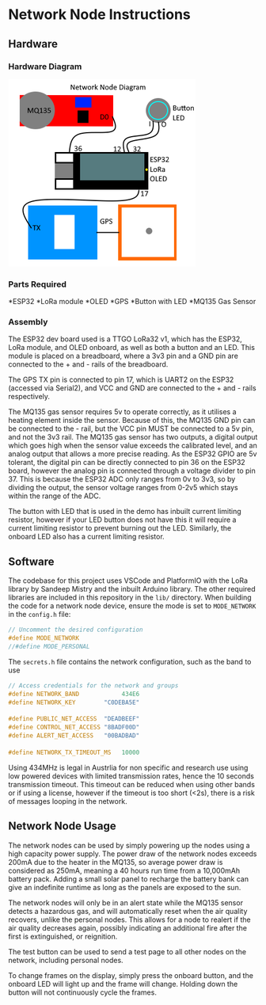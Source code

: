 # Network Node Instructions
## Hardware
### Hardware Diagram
![Network Node Diagram](graphics/network_node.png)

### Parts Required
*ESP32
*LoRa module
*OLED
*GPS
*Button with LED
*MQ135 Gas Sensor

### Assembly
The ESP32 dev board used is a TTGO LoRa32 v1, which has the ESP32, LoRa module, and OLED onboard, as well as both a button and an LED. This module is placed on a breadboard, where a 3v3 pin and a GND pin are connected to the + and - rails of the breadboard.

The GPS TX pin is connected to pin 17, which is UART2 on the ESP32 (accessed via Serial2), and VCC and GND are connected to the + and - rails respectively.

The MQ135 gas sensor requires 5v to operate correctly, as it utilises a heating element inside the sensor. Because of this, the MQ135 GND pin can be connected to the - rail, but the VCC pin MUST be connected to a 5v pin, and not the 3v3 rail.
The MQ135 gas sensor has two outputs, a digital output which goes high when the sensor value exceeds the calibrated level, and an analog output that allows a more precise reading. As the ESP32 GPIO are 5v tolerant, the digital pin can be directly connected to pin 36 on the ESP32 board, however the analog pin is connected through a voltage divider to pin 37. This is because the ESP32 ADC only ranges from 0v to 3v3, so by dividing the output, the sensor voltage ranges from 0-2v5 which stays within the range of the ADC.

The button with LED that is used in the demo has inbuilt current limiting resistor, however if your LED button does not have this it will require a current limiting resistor to prevent burning out the LED. Similarly, the onboard LED also has a current limiting resistor.

## Software
The codebase for this project uses VSCode and PlatformIO with the LoRa library by Sandeep Mistry and the inbuilt Arduino library. The other required libraries are included in this repository in the `lib/` directory.
When building the code for a network node device, ensure the mode is set to `MODE_NETWORK` in the `config.h` file:
```cpp
// Uncomment the desired configuration
#define MODE_NETWORK
//#define MODE_PERSONAL
```

The `secrets.h` file contains the network configuration, such as the band to use
```cpp
// Access credentials for the network and groups
#define NETWORK_BAND            434E6
#define NETWORK_KEY        "C0DEBA5E"

#define PUBLIC_NET_ACCESS  "DEADBEEF"
#define CONTROL_NET_ACCESS "8BADF00D"
#define ALERT_NET_ACCESS   "00BADBAD"

#define NETWORK_TX_TIMEOUT_MS   10000
```

Using 434MHz is legal in Austrlia for non specific and research use using low powered devices with limited transmission rates, hence the 10 seconds transmission timeout. This timeout can be reduced when using other bands or if using a license, however if the timeout is too short (<2s), there is a risk of messages looping in the network.

## Network Node Usage
The network nodes can be used by simply powering up the nodes using a high capacity power supply. The power draw of the network nodes exceeds 200mA due to the heater in the MQ135, so average power draw is considered as 250mA, meaning a 40 hours run time from a 10,000mAh battery pack. Adding a small solar panel to recharge the battery bank can give an indefinite runtime as long as the panels are exposed to the sun.

The network nodes will only be in an alert state while the MQ135 sensor detects a hazardous gas, and will automatically reset when the air quality recovers, unlike the personal nodes. This allows for a node to realert if the air quality decreases again, possibly indicating an additional fire after the first is extinguished, or reignition.

The test button can be used to send a test page to all other nodes on the network, including personal nodes.

To change frames on the display, simply press the onboard button, and the onboard LED will light up and the frame will change. Holding down the button will not continuously cycle the frames.
